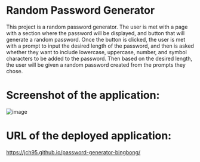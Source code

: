 # Random Password Generator
This project is a random password generator. The user is met with a page with a section where the password will be displayed, and button that will generate a random password. Once the button is clicked, the user is met with a prompt to input the desired length of the password, and then is asked whether they want to include lowercase, uppercase, number, and symbol characters to be added to the password. Then based on the desired length, the user will be given a random password created from the prompts they chose.

# Screenshot of the application:
![image](https://user-images.githubusercontent.com/94874020/156620858-5d76404b-1280-4345-861d-7b693cf53211.png)


# URL of the deployed application: 
https://jch95.github.io/password-generator-bingbong/
